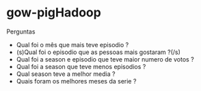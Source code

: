 # gow-pigHadoop

Perguntas
* Qual foi o mês que mais teve episodio ?
* (s)Qual foi o episodio que as pessoas mais gostaram ?(/s)
* Qual foi a season e episodio que teve maior numero de votos ?
* Qual foi a season  que teve menos episodios ?
* Qual season teve a melhor media ?
* Quais foram os melhores meses da serie ? 
